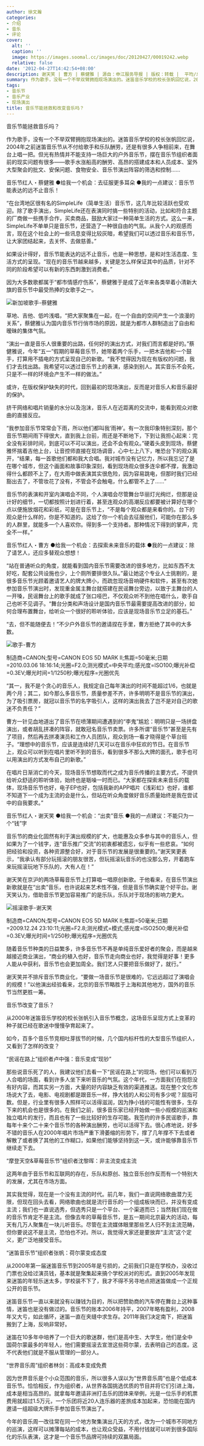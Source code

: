 ```yaml
---
author: 徐文瀚
categories:
- 介绍
- 音乐
- 评论
cover:
  alt: ''
  caption: ''
  image: https://images.soomal.cc/images/doc/20120427/00019242.webp
  relative: false
date: '2012-04-27T14:42:54+08:00'
description: 谢天笑 | 曹方 | 蔡健雅 | 源自：申江服务导报 | 版权：转载 |  平均/总评分：00.00/0
summary: 作为歌手，没有一个不举双臂拥抱现场演出的。迷笛音乐学校的校长张帆回忆说，2004年之前迷笛音乐节从不付给歌手和乐队酬劳，还是有很多人争相前来，在舞台上唱一把。但光有热情并不能支持一场巨大的户外音乐节，摆在音乐节组织者面前的现实问题有很多――歌手水涨船高的酬劳、高昂的搭建成本和人员成本……
tags:
- 音乐节
- 音乐产业
- 现场演出
title: 音乐节能拯救和改变音乐吗？
---
```


音乐节能拯救音乐吗？



作为歌手，没有一个不举双臂拥抱现场演出的。迷笛音乐学校的校长张帆回忆说，2004年之前迷笛音乐节从不付给歌手和乐队酬劳，还是有很多人争相前来，在舞台上唱一把。但光有热情并不能支持一场巨大的户外音乐节，摆在音乐节组织者面前的现实问题有很多――歌手水涨船高的酬劳、高昂的搭建成本和人员成本、室外大型聚会的批文、安保问题、食物安全、音乐节演出阵容的筛选和控制……

音乐节红人・蔡健雅
●给我一个机会：去征服更多耳朵
●我的一点建议：音乐节能表达的远不止音乐！

“在台湾地区很有名的SimpleLife（简单生活）音乐节，这几年比较活跃也受欢迎。除了歌手演出，SimpleLife还在表演同时搞一些特别的活动，比如和符合主题的厂商做一些携手合作，买卖商品，鼓励大家过一种简单生活的方式。这么一来，SimpleLife不单单只是音乐节，还营造了一种很自由的气氛。从我个人的观感而言，现在这个社会上的一些讯息变得比较灰暗，希望我们可以透过音乐和音乐节，让大家团结起来，去关怀、去做慈善。”

如果设计得好，音乐节能表达的远不止音乐，也是一种思想，是和对生活态度、生活方式的呈现。“现在的音乐节越来越多，关键是怎么样保证其中的品质，针对不同的阶段希望可以有新的东西刺激到消费者。”

因为大多数歌都属于“都市情感疗伤系”，蔡健雅于是成了近年来各类举着小清新大旗的音乐节中最受热捧的女歌手之一。

![新加坡歌手-蔡健雅](https://images.soomal.cc/images/doc/20120427/00019241.webp)





草地、吉他、低吟浅唱，“把大家聚集在一起，在一个自由的空间产生一个浪漫的关系”，蔡健雅认为国内音乐节行俏市场的原因，就是为都市人群制造出了自由和暧昧的集体气氛。

“演出一直是音乐人很重要的出路，任何好的演出方式，对我们而言都是好的。”蔡健雅说，今年“五一”假期的草莓音乐节，她带着两个乐手，一把木吉他和一个鼓手，打算用不插电的方式呈现自己的新歌。“我不觉得因为现在有版权的问题，我们才去找出路。我希望可以透过音乐节上的表演，感染到别人。其实音乐不会死，只是不一样的环境会产生不一样的做法。”

或许，在版权保护缺失的时代，回到最初的现场演出，反而是对音乐人和音乐最好的保护。

挤干网络和唱片销量的水分以及泡沫，音乐人在近距离的交流中，能看到观众对歌曲的直接反应。

“我参加音乐节常常会下雨，所以他们都叫我‘雨神’。有一次我印象特别深刻，那个音乐节期间雨下得很大，直到我上台前，雨还是不断地下，下到让我担心起来：完全没有彩排时间，到底可以不可以演出，还会不会有观众。”硬着头皮到现场，蔡健雅怀揣着吉他上台，让音控师直接在现场调音，心中七上八下，唯恐台下的观众离开，“结果，每一首歌他们都和我大合唱。我对城市没有记忆力，所以我忘记了是在哪个城市，但这个画面和故事印象深刻，看到现场观众很多连伞都不撑，我激动得什么都顾不上了，在大雨中做表演其实很危险，因为容易跳电，但那时我们已经豁出去了，不管妆花了没有，不管会不会触电，什么都管不上了……”

音乐节的表演和开室内演唱会不同，个人演唱会尽管舞台华丽灯光绚烂，但那是设计好的细节，一切都按照计划进行着，甚至连观众的高潮反应都要被计算好在哪个点以便施放烟花和彩纸，可是在音乐节上，“不是每个观众都是来看你的。台下的观众是什么样的，你是不知道的。这给了你一个机会去征服他们，可能你在那么多的人群里，就能多一个人喜欢你。得到多一个支持者。那种情况下得到的掌声，完全不一样。”

音乐节红人・曹方
●给我一个机会：去探索未来音乐的载体
●我的一点建议：除了请艺人，还应多替观众想想！

“站在普通听众的角度，就能看到国内音乐节需要改进的很多地方，比如东西不太好吃，配套公共设施也少，上个厕所要排很久队。”最让她这个专业人士挑剔的，是很多音乐节光顾着邀请艺人的牌大牌小，而疏忽现场音响硬件和软件，甚至有次她参加音乐节演出时，发现重金属主舞台就搭建在民谣舞台旁边，以致于主舞台的人一开嗓，民谣舞台上的歌手就成了张口哑巴，不仅观众听不到他在唱什么，歌手自己也听不见调子。“舞台分类和声场设计是国内音乐节最需要提高改进的部分，如何合理布置舞台，给听众一个很好的聆听体验，应该是现场音乐节立足的基石。”

“去，但不能随便去！”不少户外音乐节的邀请捏在手里，曹方拒绝了其中的大多数。

![歌手-曹方](https://images.soomal.cc/images/doc/20120209/00016618.webp)

制造商=CANON;型号=CANON EOS 5D MARK II;焦距=50毫米;日期=2010.03.06 18:16:14;光圈=F2.0;测光模式=中央平均;感光度=ISO100;曝光补偿=0.3EV;曝光时间=1/1250秒;曝光程序=光圈优先



“其一，我不是个贪心的音乐人，我规定自己每年演出的时间不能超过1/6，也就是两个月；其二，如今那么多音乐节，质量参差不齐，许多明明不是音乐节的演出，为了吸引票房，就冠以音乐节的名字吸引人，这样的演出我去了岂不是对自己的歌迷不负责任？”

曹方一针见血地道出了音乐节在喷薄期间遭遇到的“李鬼”尴尬：明明只是一场拼盘演出，或者胡乱拼凑的阵容，就敢冠名音乐节卖票。许多所谓“音乐节”甚至是先有了项目，然后再去拼凑演员和工作人员团队，观众到场一看才晓得是个草台班子。“理想中的音乐节，应该是连续好几天可以在音乐中狂欢的节日。在音乐节上，观众可以听到在唱片里听不到的音乐，看到很多不那么大牌的面孔，歌手也可以用演出的方式发布自己的新歌。”

在唱片日渐消亡的今天，现场音乐节想取而代之成为音乐传播的主要方式，不提供给听众舒适的聆听体验，始终也是聒噪一时而已。“大家都在探索未来音乐的载体，现场音乐节也好，电子EP也好，包括我新的APP唱片《浅彩虹》也好，谁都不知道下一个成为主流的会是什么，但站在听众角度做好音乐质量始终是我在尝试中的自我要求。”

音乐节红人・谢天笑
●给我一个机会：“出卖”音乐
●我的一点建议：不能只为一个“钱”字

音乐节的商业化固然有利于演出规模的扩大，也能惠及众多参与其中的音乐人，但如果为了一个钱字，连“音乐推广交流”的初衷都被遗忘，似乎有一些悲哀。“如何把经验和投资，各种资源整合好，对于音乐节的发展是很重要的。”谢天笑更表示，“我承认有部分玩摇滚的朋友很苦，但玩摇滚玩音乐的也没那么穷，开着跑车来玩摇滚玩地下乐队的，大有人在！”

谢天笑在京沪的两场草莓音乐节上打算唱一唱原创新歌。于他看来，在音乐节演出新歌就是在“出卖”音乐，也许说起来艺术性不强，但是音乐节确实是个好平台。谢天笑认为，借助音乐节更加容易推广的是乐队，乐队对于现场的影响力更大。

![摇滚歌手-谢天笑](https://images.soomal.cc/images/doc/20120427/00019242.webp)

制造商=CANON;型号=CANON EOS 5D MARK II;焦距=50毫米;日期=2009.12.24 23:10:11;光圈=F2.8;测光模式=模式;感光度=ISO2500;曝光补偿=0.3EV;曝光时间=1/250秒;曝光程序=光圈优先



随着音乐节种类的日益繁多，许多音乐节不再是单纯音乐爱好者的聚会，而是越来越接近商业演出，“商业的植入也好，音乐节走向商业也好，我觉得是好事！更多人能从中获利，音乐节也会更加周全。我们艺人只要把音乐做好了，就行。”

谢天笑并不排斥音乐节商业化，“要做一场音乐节是很难的，它远远超过了演唱会的规模！”以他演出经验看来，北京的音乐节略胜于上海和其他地方，国外的音乐节当然更胜一筹。

音乐节改变了音乐？

从2000年迷笛音乐学校的校长张帆引入音乐节概念，这场音乐呈现方式上变革的种子就已经在歌迷中慢慢孕育起来了。

如今，百多个音乐节竞相吐芽拔节的时候，几个国内标杆性的大型音乐节组织人，又看到了怎样的改变？

“民谣在路上”组织者卢中强：音乐变成“现钞”

那些说音乐死了的人，我建议他们去看一下“民谣在路上”的现场，他们可以看到万人合唱的场面，看到许多人坐下来听音乐的气氛。这个年代，一方面我们在抱怨没有好内容，而其实另一方面，大量的好内容缺乏有效的渠道推送。现在整个文化市场说大了去，电影、电视剧都是跟音乐一样，挣大钱的人和公司有多少呢？屈指可数。但是，行业里有很多人照样可以活得滋润，因为挣小钱的可能性有很多，生存下来的机会也是很多的。在我们之前，很多音乐家已经开始做一些小规模的巡演和独立唱片的发行，而且也有了一些比较好的生存可能。我签约的许多民谣歌手，靠每年十来个二十来个音乐节的各种演出酬劳，也可以活得下去。很心疼地说，好多不错的音乐人在2000年唱片市场严重下滑萎缩的形势下，撑了几年撑不下去或者解散了或者换了其他的工作糊口，如果他们能够坚持到这一天，或许能够靠音乐节继续走下去。

“摩登天空&草莓音乐节”组织者沈黎晖：非主流变成主流

这两年由于音乐节和互联网的存在，乐队和原创、独立音乐创作反而有一个特别大的发展，尤其在市场方面。

其实我觉得，现在是一个没有主流的时代。前几年，我们一直说网络歌曲潜力无限，但现在回头去看，网络歌曲也就是流行音乐的一个组成板块而已，并没有变成主流；我们也一直说选秀，但选秀只是一个平台、一个渠道而已；当然我们现在做的音乐节肯定不是主流。但像去年的草莓音乐节，是五一期间北京最大的活动，每天有几万人聚集在一块儿听音乐。尽管在主流媒体眼里那些艺人归不到主流范畴，但你要说这不是主流，恐怕也不对。所以，我觉得大家还是要放弃“主流”这个定义，更广泛地接受音乐。

“迷笛音乐节”组织者张帆：荷尔蒙变成态度

从2000年第一届迷笛音乐节到2005年是亏损的，之前我们只是在学校办，没收过门票也没给过演员钱，基本就是聚集起来搞个学校派对的形式。直到2005年发现来迷笛的年轻乐迷太多，学校装不下了，我才不得不另寻地点把迷笛做成一个正规公开的音乐节。

迷笛音乐节一直以来就没有以赚钱为目的，所以把赞助商的汽车停在舞台上这种事情，迷笛也是没有做过的。音乐节的账本2006年持平，2007年略有盈利，2008年又大亏，如此循环，迷笛一直在夹缝中求生存。2011年我们决定南下，把迷笛搬到了上海，反响非常好。

迷笛在10多年中培养了一个巨大的歌迷群，他们是高中生、大学生，他们是全中国荷尔蒙最多的年轻人，他们需要摇滚去宣泄这些荷尔蒙，去表明自己的态度。这不代表他们就是不服从管理的一部分人。

“世界音乐周”组织者林剑：高成本变成免费

因为世界音乐是个小众范围的音乐，所以很多人误以为“世界音乐周”也是个低成本音乐节。恰恰相反，作为组织者，从世界各国挑选优质的节目并将它们引进上海，成本是相当高昂的。就拿每年邀请非洲打击乐的团体来举例，光是一位乐手的机票费用就超过1.5万元，一个乐团将近20人连乐器的差旅成本加起来，恐怕能在国内邀请一组超级大牌乐手参加音乐节演出了。

今年的音乐周一改往常在同一个地方聚集演出几天的方式，改为一个城市不同地方的巡演，这样可以摊薄每站的成本，也让观众受益，不用付钱就可以听到很多国际化的乐队表演，这才是一个音乐节品牌可持续的双赢局面。